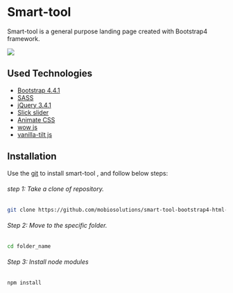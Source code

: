 # Smart-tool

Smart-tool is a general purpose landing page created with Bootstrap4 framework.

![](https://repository-images.githubusercontent.com/243479407/a26bdc00-5e25-11ea-91fe-07c2f39ff3ef)

## Used Technologies 
- [Bootstrap 4.4.1](https://getbootstrap.com/docs/4.4/getting-started/download/)
- [SASS](https://sass-lang.com/install)
- [jQuery 3.4.1](https://jquery.com/download/)
- [Slick slider](https://kenwheeler.github.io/slick/)
- [Animate CSS](https://daneden.github.io/animate.css/)
- [wow js](https://wowjs.uk/docs.html)
- [vanilla-tilt js](https://micku7zu.github.io/vanilla-tilt.js/)


## Installation

Use the [git](https://git-scm.com/downloads) to install smart-tool , and follow below steps:

###### step 1: Take a clone of repository.
```bash
git clone https://github.com/mobiosolutions/smart-tool-bootstrap4-html-theme.git
```
###### Step 2: Move to the specific folder.
```bash
cd folder_name
```
###### Step 3: Install node modules
```bash
npm install
```